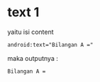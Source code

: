 # text 1
yaitu isi content

```xml
android:text="Bilangan A ="
```

maka outputnya :
```
Bilangan A =
```
